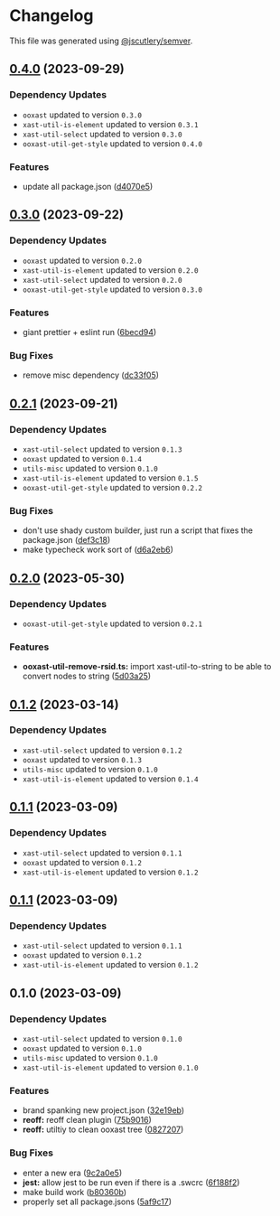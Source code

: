 # Changelog

This file was generated using [@jscutlery/semver](https://github.com/jscutlery/semver).

## [0.4.0](https://github.com/TrialAndErrorOrg/parsers/compare/ooxast-util-remove-rsid-0.3.0...ooxast-util-remove-rsid-0.4.0) (2023-09-29)

### Dependency Updates

* `ooxast` updated to version `0.3.0`
* `xast-util-is-element` updated to version `0.3.1`
* `xast-util-select` updated to version `0.3.0`
* `ooxast-util-get-style` updated to version `0.4.0`

### Features

* update all package.json ([d4070e5](https://github.com/TrialAndErrorOrg/parsers/commit/d4070e53ab3389db11fed978f3f74bcfe6808f5e))

## [0.3.0](https://github.com/TrialAndErrorOrg/parsers/compare/ooxast-util-remove-rsid-0.2.1...ooxast-util-remove-rsid-0.3.0) (2023-09-22)

### Dependency Updates

* `ooxast` updated to version `0.2.0`
* `xast-util-is-element` updated to version `0.2.0`
* `xast-util-select` updated to version `0.2.0`
* `ooxast-util-get-style` updated to version `0.3.0`

### Features

* giant prettier + eslint run ([6becd94](https://github.com/TrialAndErrorOrg/parsers/commit/6becd9492006b9a7f7f91b60db440bb31d9140c8))


### Bug Fixes

* remove misc dependency ([dc33f05](https://github.com/TrialAndErrorOrg/parsers/commit/dc33f053cacdfb632d0a44e573f8d84fe5382520))

## [0.2.1](https://github.com/TrialAndErrorOrg/parsers/compare/ooxast-util-remove-rsid-0.2.0...ooxast-util-remove-rsid-0.2.1) (2023-09-21)

### Dependency Updates

- `xast-util-select` updated to version `0.1.3`
- `ooxast` updated to version `0.1.4`
- `utils-misc` updated to version `0.1.0`
- `xast-util-is-element` updated to version `0.1.5`
- `ooxast-util-get-style` updated to version `0.2.2`

### Bug Fixes

- don't use shady custom builder, just run a script that fixes the package.json ([def3c18](https://github.com/TrialAndErrorOrg/parsers/commit/def3c1844ae0a0d547de2b0a01689a302b58ab61))
- make typecheck work sort of ([d6a2eb6](https://github.com/TrialAndErrorOrg/parsers/commit/d6a2eb690a06d376043309f8bea6f418a4ff16ec))

## [0.2.0](https://github.com/TrialAndErrorOrg/parsers/compare/ooxast-util-remove-rsid-0.1.2...ooxast-util-remove-rsid-0.2.0) (2023-05-30)

### Dependency Updates

- `ooxast-util-get-style` updated to version `0.2.1`

### Features

- **ooxast-util-remove-rsid.ts:** import xast-util-to-string to be able to convert nodes to string ([5d03a25](https://github.com/TrialAndErrorOrg/parsers/commit/5d03a25bdbae077af4222bee4920e9c4b5533273))

## [0.1.2](https://github.com/TrialAndErrorOrg/parsers/compare/ooxast-util-remove-rsid-0.1.1...ooxast-util-remove-rsid-0.1.2) (2023-03-14)

### Dependency Updates

- `xast-util-select` updated to version `0.1.2`
- `ooxast` updated to version `0.1.3`
- `utils-misc` updated to version `0.1.0`
- `xast-util-is-element` updated to version `0.1.4`

## [0.1.1](https://github.com/TrialAndErrorOrg/parsers/compare/ooxast-util-remove-rsid-0.1.0...ooxast-util-remove-rsid-0.1.1) (2023-03-09)

### Dependency Updates

- `xast-util-select` updated to version `0.1.1`
- `ooxast` updated to version `0.1.2`
- `xast-util-is-element` updated to version `0.1.2`

## [0.1.1](https://github.com/TrialAndErrorOrg/parsers/compare/ooxast-util-remove-rsid-0.1.0...ooxast-util-remove-rsid-0.1.1) (2023-03-09)

### Dependency Updates

- `xast-util-select` updated to version `0.1.1`
- `ooxast` updated to version `0.1.2`
- `xast-util-is-element` updated to version `0.1.2`

## 0.1.0 (2023-03-09)

### Dependency Updates

- `xast-util-select` updated to version `0.1.0`
- `ooxast` updated to version `0.1.0`
- `utils-misc` updated to version `0.1.0`
- `xast-util-is-element` updated to version `0.1.0`

### Features

- brand spanking new project.json ([32e19eb](https://github.com/TrialAndErrorOrg/parsers/commit/32e19ebf3f71c80336f637297d8f4db274d098bf))
- **reoff:** reoff clean plugin ([75b9016](https://github.com/TrialAndErrorOrg/parsers/commit/75b901685f856438750e9e11ac4d62a070f73c2c))
- **reoff:** utiltiy to clean ooxast tree ([0827207](https://github.com/TrialAndErrorOrg/parsers/commit/082720772ffe4caff8d812962c2f42d4c71b5747))

### Bug Fixes

- enter a new era ([9c2a0e5](https://github.com/TrialAndErrorOrg/parsers/commit/9c2a0e505472c43d384f3cc78543ad90877b7c3d))
- **jest:** allow jest to be run even if there is a .swcrc ([6f188f2](https://github.com/TrialAndErrorOrg/parsers/commit/6f188f2a06922ee00d9367b29e666894e48c6c1e))
- make build work ([b80360b](https://github.com/TrialAndErrorOrg/parsers/commit/b80360bc88bc7c1ba838c070ab8fae598dc963b4))
- properly set all package.jsons ([5af9c17](https://github.com/TrialAndErrorOrg/parsers/commit/5af9c177be9910511844c481ca59cfcc7bd9b0f6))
